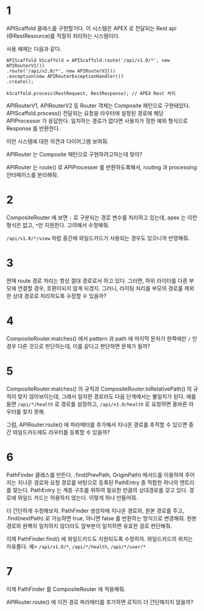 # 1
APIScaffold 클래스를 구현할거다.
이 시스템은 APEX 로 전달되는 Rest api (@RestResource)를 적절히 처리하는 시스템이다.

사용 예제는 다음과 같다.
```apex
APIScaffold kScaffold = APIScaffold.route('/api/v1.0/*', new APIRouterV1())
.route('/api/v2.0/*', new APIRouterV2())
.exception(new APIRouterExceptionHandler())
.create();

kScaffold.process(RestRequest, RestResponse); // APEX Rest 처리
```

APIRouterV1, APIRouterV2 등 Router 객체는 Composite 패턴으로 구현돼있다.
APIScaffold.process() 전달되는 요청을 라우터에 설정된 경로에 해당 APIProcessor 가 응답한다.
일치하는 경로가 없다면 사용자가 정한 예외 형식으로 Response 를 반환한다.

이런 시스템에 대한 의견과 다이어그램 보여줘.

APIRouter 는 Composite 패턴으로 구현하려고하는데 맞아?

APIRouter 는 route() 로 APIProcesser 를 반환하도록해서, routing 과 processing 인터페이스를 분리해줘.

# 2
CompositeRouter 에 보면 `:` 로 구분되는 경로 변수를 처리하고 있는데, apex 는 이런 형식은 없고, `*`만 지원한다. 고려해서 수정해줘.

`/api/v1.0/*/view` 처럼 중간에 와일드카드가 사용되는 경우도 있으니까 반영해줘.

# 3
현재 route 경로 처리는 항상 절대 경로로서 하고 있다. 그러면, 하위 라이터를 다른 부모에 연결할 경우, 호환이되지 않게 되겠지.
그러니, 라이팅 처리를 부모의 경로를 제외한 상대 경로로 처리하도록 수정할 수 있을까?

# 4
CompositeRouter.matches() 에서 pattern 과 path 에 마지막 문자가 한쪽에만 `/` 인 경우 다른 것으로 판단하는데, 이를 같다고 판단하면 문제가 될까?

# 5
CompositeRouter.matches() 의 규칙과 CompositeRouter.toRelativePath() 의 규칙이 맞지 않아보이는데, 그래서 일치한 경로라도 다음 단계에서는 불일치가 된다.
예를 들면 `/api/*/health` 로 경로를 설정하고, `/api/v1.0/health` 로 요청하면 올바른 라우터를 찾지 못해.

그럼, APIRouter.route() 에 파라메터를 추가해서 지나온 경로를 추적할 수 있으면 중간 와일드카드에도 라우터를 등록할 수 있을까?

# 6
PathFinder 클래스를 만든다. .find(PrevPath, OriginPath) 메서드를 이용하여 주어지는 지나온 경로와 요청 경로를 바탕으로 등록된 PathEntry 중 적합한 하나의 엔트리를 찾는다.
PathEntry 는 계층 구조를 위하여 필요한 만큼의 상대경로를 갖고 있다. 경로에 와일드 카드는 허용하지 않는다.
이렇게 하나 만들어줘.

더 간단하게 수정해보자. PathFinder 생성자에 지나온 경로와, 원본 경로를 주고, .find(nextPath) 로 가능하면 true, 아니면 false 를 반환하는 방식으로 변경해줘.
원본 경로와 완벽히 일치하지 않더라도 앞부분이 일치하면 유효한 걸로 판단해줘.

이제 PathFinder.find() 에 와일드카드도 지원되도록 수정하자. 와일드카드의 위치는 자유롭다.
예> `/api/v1.0/*`, `/api/*/health`, `/api/*/user/*`

# 7
이제 PathFinder 를 CompositeRouter 에 적용해줘. 

APIRouter.route() 에 이전 경로 파라메터를 추가하면 로직이 더 간단해지지 않을까?
